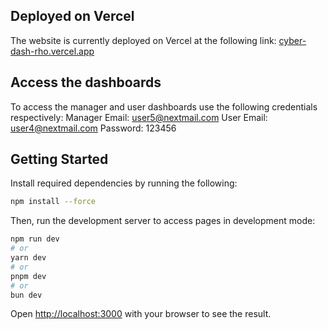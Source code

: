 ## Deployed on Vercel

The website is currently deployed on Vercel at the following link:
[cyber-dash-rho.vercel.app](https://cyber-dash-rho.vercel.app/)

## Access the dashboards 

To access the manager and user dashboards use the following credentials respectively:
Manager Email: user5@nextmail.com
User Email: user4@nextmail.com
Password: 123456

## Getting Started

Install required dependencies by running the following:
```bash
npm install --force
```

Then, run the development server to access pages in development mode:

```bash
npm run dev
# or
yarn dev
# or
pnpm dev
# or
bun dev
```

Open [http://localhost:3000](http://localhost:3000) with your browser to see the result.

